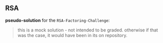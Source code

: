 ## RSA
**pseudo-solution** for the `RSA-Factoring-Challenge`:	 	 
> this is a mock solution - not intended to be graded. otherwise if that was the case, it would have been in its on repository.
